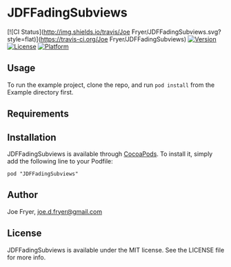 # JDFFadingSubviews

[![CI Status](http://img.shields.io/travis/Joe Fryer/JDFFadingSubviews.svg?style=flat)](https://travis-ci.org/Joe Fryer/JDFFadingSubviews)
[![Version](https://img.shields.io/cocoapods/v/JDFFadingSubviews.svg?style=flat)](http://cocoadocs.org/docsets/JDFFadingSubviews)
[![License](https://img.shields.io/cocoapods/l/JDFFadingSubviews.svg?style=flat)](http://cocoadocs.org/docsets/JDFFadingSubviews)
[![Platform](https://img.shields.io/cocoapods/p/JDFFadingSubviews.svg?style=flat)](http://cocoadocs.org/docsets/JDFFadingSubviews)

## Usage

To run the example project, clone the repo, and run `pod install` from the Example directory first.

## Requirements

## Installation

JDFFadingSubviews is available through [CocoaPods](http://cocoapods.org). To install
it, simply add the following line to your Podfile:

    pod "JDFFadingSubviews"

## Author

Joe Fryer, joe.d.fryer@gmail.com

## License

JDFFadingSubviews is available under the MIT license. See the LICENSE file for more info.

